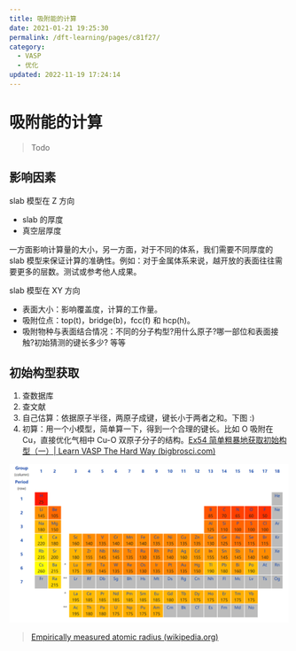 ```yaml
---
title: 吸附能的计算
date: 2021-01-21 19:25:30
permalink: /dft-learning/pages/c81f27/
category:
  - VASP
  - 优化
updated: 2022-11-19 17:24:14
---
```


# 吸附能的计算

> Todo

## 影响因素

slab 模型在 Z 方向

- slab 的厚度
- 真空层厚度

一方面影响计算量的大小，另一方面，对于不同的体系，我们需要不同厚度的 slab 模型来保证计算的准确性。例如：对于金属体系来说，越开放的表面往往需要更多的层数。测试或参考他人成果。

slab 模型在 XY 方向

- 表面大小：影响覆盖度，计算的工作量。
- 吸附位点：top(t)，bridge(b)，fcc(f) 和 hcp(h)。
- 吸附物种与表面结合情况：不同的分子构型?用什么原子?哪一部位和表面接触?初始猜测的键长多少? 等等

## 初始构型获取

1. 查数据库
2. 查文献
3. 自己估算：依据原子半径，两原子成键，键长小于两者之和。下图 :)
4. 初算：用一个小模型，简单算一下，得到一个合理的键长。比如 O 吸附在 Cu，直接优化气相中 Cu-O 双原子分子的结构。[Ex54 简单粗暴地获取初始构型（一）| Learn VASP The Hard Way (bigbrosci.com)](https://www.bigbrosci.com/2018/10/01/ex54/)

![image-20210223101158708](./assets/image-06.vasp-adsorption-energy-20221119172411787.png)

> [Empirically measured atomic radius (wikipedia.org)](https://en.wikipedia.org/wiki/Atomic_radius#Empirically_measured_atomic_radius)
